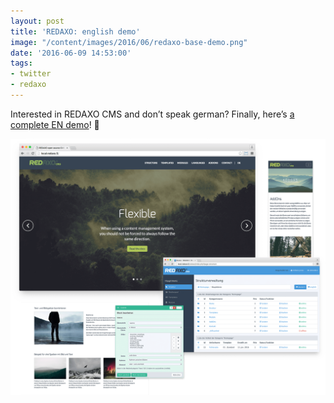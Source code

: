 ```yaml
---
layout: post
title: 'REDAXO: english demo'
image: "/content/images/2016/06/redaxo-base-demo.png"
date: '2016-06-09 14:53:00'
tags:
- twitter
- redaxo
---
```


Interested in REDAXO CMS and don’t speak german? Finally, here’s [a complete EN demo](https://github.com/FriendsOfREDAXO/demo_base#demo-for-redaxo-5)! 💯 

<img style="outline: 0;" src="/content/images/2016/06/redaxo-base-demo.png" alt="Screenshot REDAXO base demo">